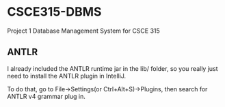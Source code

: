 # CSCE315-DBMS
Project 1 Database Management System for CSCE 315

## ANTLR
I already included the ANTLR runtime jar in the lib/ folder, so you really just need to install the ANTLR plugin
in IntelliJ. 

To do that, go to File->Settings(or Ctrl+Alt+S)->Plugins, then search for ANTLR v4 grammar plug in.

